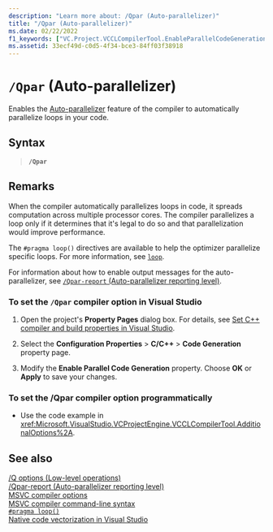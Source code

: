 ```yaml
---
description: "Learn more about: /Qpar (Auto-parallelizer)"
title: "/Qpar (Auto-parallelizer)"
ms.date: 02/22/2022
f1_keywords: ["VC.Project.VCCLCompilerTool.EnableParallelCodeGeneration"]
ms.assetid: 33ecf49d-c0d5-4f34-bce3-84ff03f38918
---
```

# `/Qpar` (Auto-parallelizer)

Enables the [Auto-parallelizer](../../parallel/auto-parallelization-and-auto-vectorization.md) feature of the compiler to automatically parallelize loops in your code.

## Syntax

> **`/Qpar`**

## Remarks

When the compiler automatically parallelizes loops in code, it spreads computation across multiple processor cores. The compiler parallelizes a loop only if it determines that it's legal to do so and that parallelization would improve performance.

The `#pragma loop()` directives are available to help the optimizer parallelize specific loops. For more information, see [`loop`](../../preprocessor/loop.md).

For information about how to enable output messages for the auto-parallelizer, see [`/Qpar-report` (Auto-parallelizer reporting level)](qpar-report-auto-parallelizer-reporting-level.md).

### To set the `/Qpar` compiler option in Visual Studio

1. Open the project's **Property Pages** dialog box. For details, see [Set C++ compiler and build properties in Visual Studio](../working-with-project-properties.md).

1. Select the **Configuration Properties** > **C/C++** > **Code Generation** property page.

1. Modify the **Enable Parallel Code Generation** property. Choose **OK** or **Apply** to save your changes.

### To set the /Qpar compiler option programmatically

- Use the code example in <xref:Microsoft.VisualStudio.VCProjectEngine.VCCLCompilerTool.AdditionalOptions%2A>.

## See also

[/Q options (Low-level operations)](q-options-low-level-operations.md)\
[/Qpar-report (Auto-parallelizer reporting level)](qpar-report-auto-parallelizer-reporting-level.md)\
[MSVC compiler options](compiler-options.md)\
[MSVC compiler command-line syntax](compiler-command-line-syntax.md)\
[`#pragma loop()`](../../preprocessor/loop.md)\
[Native code vectorization in Visual Studio](/archive/blogs/nativeconcurrency/auto-vectorizer-in-visual-studio-2012-overview)
